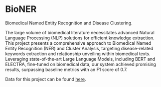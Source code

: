 # BioNER
Biomedical Named Entity Recognition and Disease Clustering.

The large volume of biomedical literature necessitates advanced Natural Language Processing (NLP) solutions for efficient knowledge extraction. This project presents a comprehensive approach to Biomedical Named Entity Recognition (NER) and Cluster Analysis, targeting disease-related keywords extraction and relationship unveiling within biomedical texts. Leveraging state-of-the-art Large Language Models, including BERT and ELECTRA, fine-tuned on biomedical data, our system achieved promising results, surpassing baseline metrics with an F1 score of 0.7.

Data for this project can be found [here](https://github.com/spyysalo/ncbi-disease).
